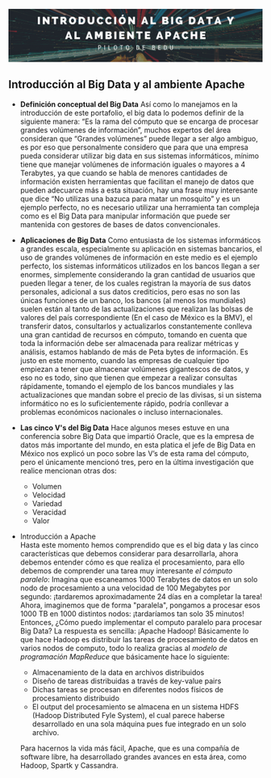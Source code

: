 <p align="center">
  <img src="portada.png" />
</p>

## Introducción al Big Data y al ambiente Apache
- **Definición conceptual del Big Data** 
  Así como lo manejamos en la introducción de este portafolio, el big data lo podemos definir de la siguiente manera: “Es la rama del cómputo que se encarga de procesar grandes volúmenes de información”, muchos expertos del área consideran que “Grandes volúmenes” puede llegar a ser algo ambiguo, es por eso que personalmente considero que para que una empresa pueda considerar utilizar big data en sus sistemas informáticos, mínimo tiene que manejar volúmenes de información iguales o mayores a 4 Terabytes, ya que cuando se habla de menores cantidades de información existen herramientas que facilitan el manejo de datos que pueden adecuarce más a esta situación, hay una frase muy interesante que dice “No utilizas una bazuca para matar un mosquito” y es un ejemplo perfecto, no es necesario utilizar una herramienta tan compleja como es el Big Data para manipular información que puede ser mantenida con gestores de bases de datos convencionales.
- **Aplicaciones de Big Data** 
  Como entusiasta de los sistemas informáticos a grandes escala, especialmente su aplicación en sistemas bancarios, el uso de grandes volúmenes de información en este medio es el ejemplo perfecto, los sistemas informáticos utilizados en los bancos llegan a ser enormes, simplemente considerando la gran cantidad de usuarios que pueden llegar a tener, de los cuales registran la mayoría de sus datos personales, adicional a sus datos crediticios, pero esas no son las únicas funciones de un banco, los bancos (al menos los mundiales) suelen están al tanto de las actualizaciones que realizan las bolsas de valores del país correspondiente (En el caso de México es la BMV), el transferir datos, consultarlos y actualizarlos constantemente conlleva una gran cantidad de recursos en cómputo, tomando en cuenta que toda la información debe ser almacenada para realizar métricas y análisis, estamos hablando de más de Peta bytes de información.
  Es justo en este momento, cuando las empresas de cualquier tipo empiezan a tener que almacenar volúmenes gigantescos de datos, y eso no es todo, sino que tienen que empezar a realizar consultas rápidamente, tomando el ejemplo de los bancos mundiales y las actualizaciones que mandan sobre el precio de las divisas, si un sistema informático no es lo suficientemente rápido, podría conllevar a problemas económicos nacionales o incluso internacionales.

- **Las cinco V's del Big Data** 
    Hace algunos meses estuve en una conferencia sobre Big Data que impartió Oracle, que es la empresa de datos más importante del mundo, en esta platica el jefe de Big Data en México nos explicó un poco sobre las V’s de esta rama del cómputo, pero el únicamente mencionó tres, pero en la última investigación que realice mencionan otras dos: 
    * Volumen
    * Velocidad
    * Variedad
    * Veracidad 
    * Valor
- Introducción a Apache  
  Hasta este momento hemos comprendido que es el big data y las cinco características que debemos considerar para desarrollarla, ahora debemos entender cómo es que realiza el procesamiento, para ello debemos de comprender una tarea muy interesante *el cómputo paralelo*: 
  Imagina que escaneamos 1000 Terabytes de datos en un solo nodo de procesamiento a una velocidad de 100 Megabytes por segundo: ¡tardaremos aproximadamente 24 días en a completar la tarea!
  Ahora, imaginemos que de forma "paralela", pongamos a procesar esos 1000 TB en 1000 distintos nodos: ¡tardaríamos tan solo 35 minutos!
  Entonces, ¿Cómo puedo implementar el computo paralelo para procesar Big Data? La respuesta es sencilla: ¡Apache Hadoop! Básicamente lo que hace Hadoop es distribuir las tareas de procesamiento de datos en varios nodos de computo, todo lo realiza gracias al *modelo de programación MapReduce* que básicamente hace lo siguiente:
    * Almacenamiento de la data en archivos distribuidos
    * Diseño de tareas distribuidas a través de key-value pairs
    * Dichas tareas se procesan en diferentes nodos físicos de procesamiento distribuido
    * El output del procesamiento se almacena en un sistema HDFS (Hadoop Distributed Fyle System), el cual parece haberse desarrollado en una sola máquina pues fue integrado en un solo archivo.
    
  Para hacernos la vida más fácil, Apache, que es una compañía de software libre, ha desarrollado grandes avances en esta área, como Hadoop, Spartk y Cassandra.
